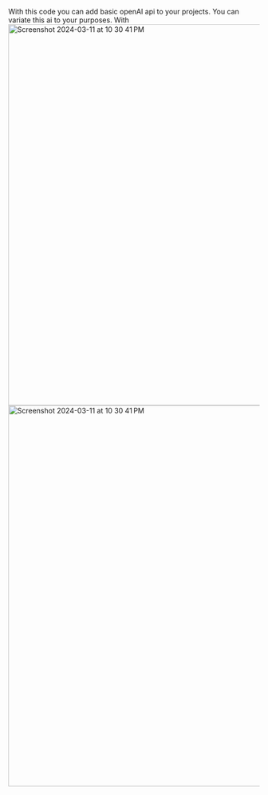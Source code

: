 With this code you can add basic openAI api to your projects. You can variate this ai to your purposes. With <img width="764" alt="Screenshot 2024-03-11 at 10 30 41 PM" src="https://github.com/aliAkkayaJ/openai-api/assets/117384310/cd14fad1-1624-4c24-a43d-6f6fdfb33eee">
<img width="764" alt="Screenshot 2024-03-11 at 10 30 41 PM" src="https://github.com/aliAkkayaJ/openai-api/assets/117384310/7da205df-de1d-4739-a32e-74aab904699e">
